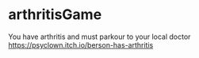 # arthritisGame
 You have arthritis and must parkour to your local doctor
https://psyclown.itch.io/berson-has-arthritis
